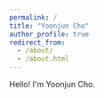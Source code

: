 ```yaml
---
permalink: /
title: "Yoonjun Cho"
author_profile: true
redirect_from: 
  - /about/
  - /about.html
---
```


Hello! I'm Yoonjun Cho.